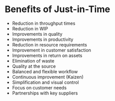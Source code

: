 # Benefits of Just-in-Time

- Reduction in throughput times
- Reduction in WIP
- Improvements in quality
- Improvements in productivity
- Reduction in resource requirements
- Improvement in customer satisfaction
- Improvements in return on assets
- Elimination of waste
- Quality at the source
- Balanced and flexible workflow
- Continuous improvement (Kaizen)
- Simplification and visual control
- Focus on customer needs
- Partnerships with key suppliers